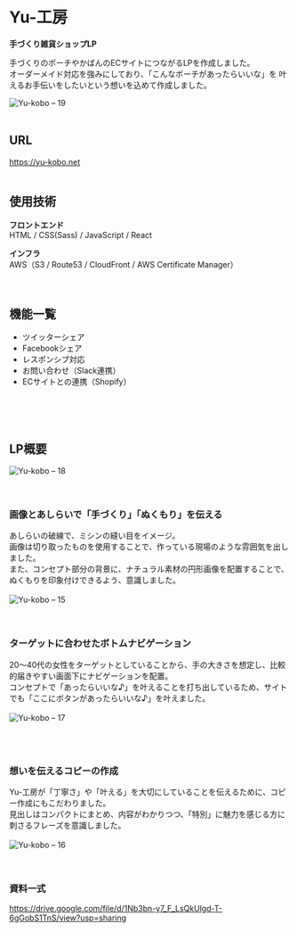 # Yu-工房

<strong>手づくり雑貨ショップLP</strong>

手づくりのポーチやかばんのECサイトにつながるLPを作成しました。  
オーダーメイド対応を強みにしており、「こんなポーチがあったらいいな」を
叶えるお手伝いをしたいという想いを込めて作成しました。

![Yu-kobo – 19](https://user-images.githubusercontent.com/70832534/104082230-da2e8600-5277-11eb-978a-ba6884703a44.jpg)
<br />
<br />

## URL

<https://yu-kobo.net>
<br />
<br />

## 使用技術
<strong>フロントエンド</strong>  
HTML / CSS(Sass) / JavaScript / React   

<strong>インフラ</strong>  
AWS（S3 / Route53 / CloudFront / AWS Certificate Manager）  
<br />
<br />

## 機能一覧

* ツイッターシェア
* Facebookシェア
* レスポンシブ対応
* お問い合わせ（Slack連携）
* ECサイトとの連携（Shopify）
<br />
<br />
<br />

## LP概要
![Yu-kobo – 18](https://user-images.githubusercontent.com/70832534/103212852-53141080-494f-11eb-8079-49e2ddfb5fba.jpg)
<br />
<br />
<br />

### 画像とあしらいで「手づくり」「ぬくもり」を伝える
あしらいの破線で、ミシンの縫い目をイメージ。  
画像は切り取ったものを使用することで、作っている現場のような雰囲気を出しました。  
また、コンセプト部分の背景に、ナチュラル素材の円形画像を配置することで、ぬくもりを印象付けできるよう、意識しました。  
<br />
![Yu-kobo – 15](https://user-images.githubusercontent.com/70832534/103166086-f71f8e00-4861-11eb-93ce-70222b563931.jpg)
<br />
<br />
<br />

### ターゲットに合わせたボトムナビゲーション
20〜40代の女性をターゲットとしていることから、手の大きさを想定し、比較的届きやすい画面下にナビゲーションを配置。  
コンセプトで「あったらいいな♪」を叶えることを打ち出しているため、サイトでも「ここにボタンがあったらいいな♪」を叶えました。  
<br />
![Yu-kobo – 17](https://user-images.githubusercontent.com/70832534/103166248-8e391580-4863-11eb-9a89-9dc3b458729a.jpg)</br>
<br />
<br />
<br />

### 想いを伝えるコピーの作成
Yu-工房が「丁寧さ」や「叶える」を大切にしていることを伝えるために、コピー作成にもこだわりました。  
見出しはコンパクトにまとめ、内容がわかりつつ、「特別」に魅力を感じる方に刺さるフレーズを意識しました。  
<br />
![Yu-kobo – 16](https://user-images.githubusercontent.com/70832534/103166246-8c6f5200-4863-11eb-9bc9-ec7b1df96404.jpg)
<br />
<br />
<br />

### 資料一式
https://drive.google.com/file/d/1Nb3bn-y7_F_LsQkUlgd-T-6gGobS1TnS/view?usp=sharing
